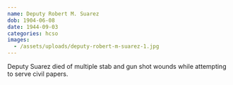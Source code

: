 ```yaml
---
name: Deputy Robert M. Suarez
dob: 1904-06-08
date: 1944-09-03
categories: hcso
images:
  - /assets/uploads/deputy-robert-m-suarez-1.jpg
---
```


Deputy Suarez died of multiple stab and gun shot wounds while attempting to serve civil papers.
